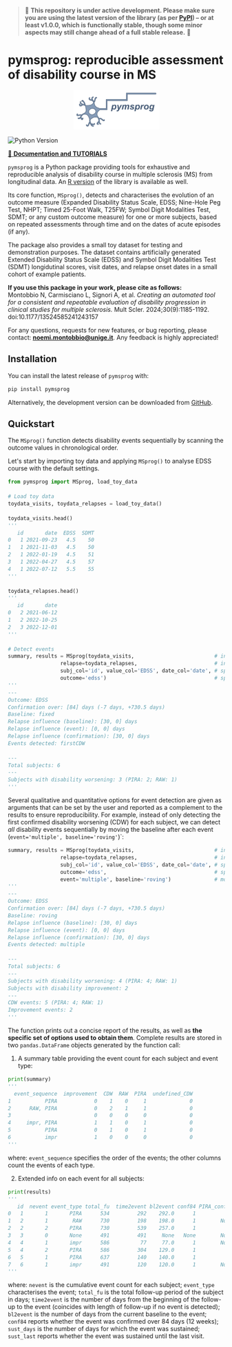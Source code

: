 <br/>

> 🚧 **This repository is under active development. 
> Please make sure you are using the latest version of the library 
> (as per [PyPI](https://pypi.org/project/pymsprog/)) – or at least v1.0.0, 
> which is functionally stable, though some minor aspects may still change ahead of a full 
> stable release.** 🚧

# pymsprog: reproducible assessment of disability course in MS

<p align="center">
  <img src="docs/source/_static/logo_py.png" width="200"/>
</p>

![Python Version](https://img.shields.io/badge/python-3.9%2B-blue.svg)

[📖 **Documentation and TUTORIALS**](https://pymsprog.readthedocs.io)

`pymsprog` is a Python package providing tools for exhaustive and reproducible
analysis of disability course in multiple sclerosis (MS) from longitudinal data. 
An [R version](https://github.com/noemimontobbio/msprog) of the library is available as well.

Its core function, `MSprog()`, detects and characterises the evolution
of an outcome measure (Expanded Disability Status Scale, EDSS; Nine-Hole Peg Test, NHPT;
Timed 25-Foot Walk, T25FW; Symbol Digit Modalities Test, SDMT; or any custom outcome
measure) for one or more subjects, based on repeated assessments through
time and on the dates of acute episodes (if any).

The package also provides a small toy dataset for testing and demonstration purposes.
The dataset contains artificially generated Extended Disability Status Scale (EDSS) and 
Symbol Digit Modalities Test (SDMT) longidutinal scores, visit dates, and relapse onset dates
in a small cohort of example patients.

**If you use this package in your work, please cite as follows:**<br />
Montobbio N, Carmisciano L, Signori A, et al. 
*Creating an automated tool for a consistent and repeatable evaluation of disability progression 
in clinical studies for multiple sclerosis.* 
Mult Scler. 2024;30(9):1185-1192. doi:10.1177/13524585241243157

For any questions, requests for new features, or bug reporting, please
contact: **noemi.montobbio@unige.it**. Any feedback is highly
appreciated!

## Installation

You can install the latest release of `pymsprog`  with:
```bash
pip install pymsprog
```
Alternatively, the development version can be downloaded from 
[GitHub](https://github.com/noemimontobbio/pymsprog).


## Quickstart

The `MSprog()` function detects disability events sequentially 
by scanning the outcome values in chronological order. 

Let's start by importing toy data and applying `MSprog()` to analyse EDSS course with 
the default settings.

```python
from pymsprog import MSprog, load_toy_data

# Load toy data
toydata_visits, toydata_relapses = load_toy_data()

toydata_visits.head()
'''
   id       date  EDSS  SDMT
0   1 2021-09-23   4.5    50
1   1 2021-11-03   4.5    50
2   1 2022-01-19   4.5    51
3   1 2022-04-27   4.5    57
4   1 2022-07-12   5.5    55
'''

toydata_relapses.head()
'''
   id       date
0   2 2021-06-12
1   2 2022-10-25
2   3 2022-12-01
'''

# Detect events
summary, results = MSprog(toydata_visits,                          # insert data on visits
                 relapse=toydata_relapses,                         # insert data on relapses
                 subj_col='id', value_col='EDSS', date_col='date', # specify column names 
                 outcome='edss')                                   # specify outcome type
'''
---
Outcome: EDSS
Confirmation over: [84] days (-7 days, +730.5 days)
Baseline: fixed
Relapse influence (baseline): [30, 0] days
Relapse influence (event): [0, 0] days
Relapse influence (confirmation): [30, 0] days
Events detected: firstCDW
        
---
Total subjects: 6
---
Subjects with disability worsening: 3 (PIRA: 2; RAW: 1)
'''
```

Several qualitative and quantitative options for event detection are given as arguments that 
can be set by the user and reported as a complement to the results to ensure reproducibility. 
For example, instead of only detecting the first confirmed disability worsening (CDW) for 
each subject, we can detect *all* disability events sequentially by moving the baseline after
each event (`event='multiple', baseline='roving'`)`:

```python
summary, results = MSprog(toydata_visits,                          # insert data on visits
                 relapse=toydata_relapses,                         # insert data on relapses
                 subj_col='id', value_col='EDSS', date_col='date', # specify column names 
                 outcome='edss',                                   # specify outcome type
                 event='multiple', baseline='roving')              # modify default settings
'''
---
Outcome: EDSS
Confirmation over: [84] days (-7 days, +730.5 days)
Baseline: roving
Relapse influence (baseline): [30, 0] days
Relapse influence (event): [0, 0] days
Relapse influence (confirmation): [30, 0] days
Events detected: multiple
        
---
Total subjects: 6
---
Subjects with disability worsening: 4 (PIRA: 4; RAW: 1)
Subjects with disability improvement: 2
---
CDW events: 5 (PIRA: 4; RAW: 1)
Improvement events: 2
'''
```

The function prints out a concise report of the results, as well as 
**the specific set of options used to obtain them**. 
Complete results are stored in two `pandas.DataFrame` objects generated by the function call:

1. A summary table providing the event count for each subject and event type:
```python
print(summary)
'''
  event_sequence  improvement  CDW  RAW  PIRA  undefined_CDW
1           PIRA            0    1    0     1              0
2      RAW, PIRA            0    2    1     1              0
3                           0    0    0     0              0
4     impr, PIRA            1    1    0     1              0
5           PIRA            0    1    0     1              0
6           impr            1    0    0     0              0
'''
```

where: `event_sequence` specifies the order of the events; 
the other columns count the events of each type.
    
2. Extended info on each event for all subjects:
```python
print(results)
'''
   id  nevent event_type total_fu  time2event bl2event conf84 PIRA_conf84 sust_days sust_last
0   1       1       PIRA      534         292    292.0      1           1       242         1
1   2       1        RAW      730         198    198.0      1        None        84         0
2   2       2       PIRA      730         539    257.0      1           1       191         1
3   3       0       None      491         491     None   None        None      None      None
4   4       1       impr      586          77     77.0      1        None        98         0
5   4       2       PIRA      586         304    129.0      1           1       282         1
6   5       1       PIRA      637         140    140.0      1           1       497         1
7   6       1       impr      491         120    120.0      1        None       232         0
'''
```

where: `nevent` is the cumulative event count for each subject; `event_type` characterises the event; 
`total_fu` is the total follow-up period of the subject in days;
`time2event` is the number of days from the beginning of the follow-up to the event 
(coincides with length of follow-up if no event is detected); 
`bl2event` is the number of days from the current baseline to the event; 
`conf84` reports whether the event was confirmed over 84 days (12 weeks); 
`sust_days` is the number of days for which the event was sustained; 
`sust_last` reports whether the event was sustained until the last visit.

